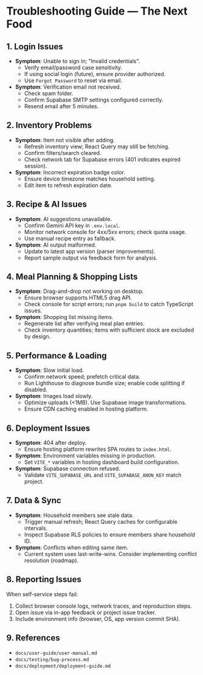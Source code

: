 # Troubleshooting Guide — The Next Food

## 1. Login Issues
- **Symptom**: Unable to sign in; "Invalid credentials".
  - Verify email/password case sensitivity.
  - If using social login (future), ensure provider authorized.
  - Use `Forgot Password` to reset via email.
- **Symptom**: Verification email not received.
  - Check spam folder.
  - Confirm Supabase SMTP settings configured correctly.
  - Resend email after 5 minutes.

## 2. Inventory Problems
- **Symptom**: Item not visible after adding.
  - Refresh inventory view; React Query may still be fetching.
  - Confirm filters/search cleared.
  - Check network tab for Supabase errors (401 indicates expired session).
- **Symptom**: Incorrect expiration badge color.
  - Ensure device timezone matches household setting.
  - Edit item to refresh expiration date.

## 3. Recipe & AI Issues
- **Symptom**: AI suggestions unavailable.
  - Confirm Gemini API key in `.env.local`.
  - Monitor network console for 4xx/5xx errors; check quota usage.
  - Use manual recipe entry as fallback.
- **Symptom**: AI output malformed.
  - Update to latest app version (parser improvements).
  - Report sample output via feedback form for analysis.

## 4. Meal Planning & Shopping Lists
- **Symptom**: Drag-and-drop not working on desktop.
  - Ensure browser supports HTML5 drag API.
  - Check console for script errors; run `pnpm build` to catch TypeScript issues.
- **Symptom**: Shopping list missing items.
  - Regenerate list after verifying meal plan entries.
  - Check inventory quantities; items with sufficient stock are excluded by design.

## 5. Performance & Loading
- **Symptom**: Slow initial load.
  - Confirm network speed; prefetch critical data.
  - Run Lighthouse to diagnose bundle size; enable code splitting if disabled.
- **Symptom**: Images load slowly.
  - Optimize uploads (<1MB). Use Supabase image transformations.
  - Ensure CDN caching enabled in hosting platform.

## 6. Deployment Issues
- **Symptom**: 404 after deploy.
  - Ensure hosting platform rewrites SPA routes to `index.html`.
- **Symptom**: Environment variables missing in production.
  - Set `VITE_*` variables in hosting dashboard build configuration.
- **Symptom**: Supabase connection refused.
  - Validate `VITE_SUPABASE_URL` and `VITE_SUPABASE_ANON_KEY` match project.

## 7. Data & Sync
- **Symptom**: Household members see stale data.
  - Trigger manual refresh; React Query caches for configurable intervals.
  - Inspect Supabase RLS policies to ensure members share household ID.
- **Symptom**: Conflicts when editing same item.
  - Current system uses last-write-wins. Consider implementing conflict resolution (roadmap).

## 8. Reporting Issues
When self-service steps fail:
1. Collect browser console logs, network traces, and reproduction steps.
2. Open issue via in-app feedback or project issue tracker.
3. Include environment info (browser, OS, app version commit SHA).

## 9. References
- `docs/user-guide/user-manual.md`
- `docs/testing/bug-process.md`
- `docs/deployment/deployment-guide.md`
